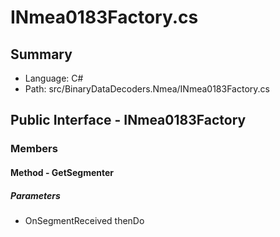 ﻿# INmea0183Factory.cs

## Summary

* Language: C#
* Path: src/BinaryDataDecoders.Nmea/INmea0183Factory.cs

## Public Interface - INmea0183Factory

### Members

#### Method - GetSegmenter

#####  Parameters

 - OnSegmentReceived thenDo 


